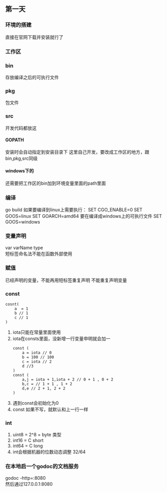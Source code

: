 ## 第一天

### 环境的搭建

直接在官网下载并安装就行了

### 工作区

### bin
存放编译之后的可执行文件
### pkg
包文件
### src
开发代码都放这
#### GOPATH
安装时会自动指定到安装目录下
这里自己开发，要改成工作区的地方，跟bin,pkg,src同级
#### windows下的
还需要把工作区的bin加到环境变量里面的path里面

### 编译
go build 
如果要编译到linux上需要执行：
SET CGO_ENABLE=0
SET GOOS=linux
SET GOARCH=amd64
要在编译成windows上的可执行文件
SET GOOS=windows

### 变量声明
var varName type  
短标签命名法不能在函数外部使用

### 赋值
已经声明的变量，不能再用短标签重复声明
不能重复声明变量

### const
```
cosnt(
    a  = 1
    b // 1
    c // 1
)
```
1. iota只能在常量里面使用
2. iota在consts里面，没新增一行变量申明就会加一
    ```
    const (
        a = iota // 0
        b = 100 // 100
        c = iota // 2
        d //3
    )
    const (
        a,j = iota + 1,iota + 2 // 0 + 1 , 0 + 2
        b,c = // 1 + 1 , 1 + 2
        d,e // 2 + 1, 2 + 2
    )
    ```
3. 遇到const会初始化为0
4. const 如果不写，就默认和上一行一样
   
### int
1. uint8 = 2^8  = byte 类型
2. int16 = C short
3. int64 = C long
4. int会根据机器的位数动态调整 32/64

### 在本地启一个godoc的文档服务
godoc -http=:8080  
然后通过127.0.0.1:8080
